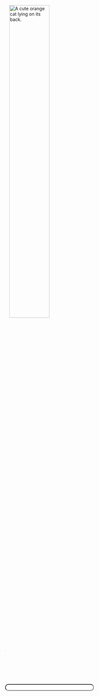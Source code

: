 


<style> .bar {
    
    border-radius:10px; 
    display: block;
    margin-left: auto;
    margin-right: auto;
    width: 55%;
}

.button {
    width: 3.5%;
    border-radius: 30%
}

.image {
    display: block;
    margin-left: auto;
    margin-right: auto;
    width: 50%;
}

</style>

<a href="#"><img class="image" src="https://www.google.com/images/branding/googlelogo/2x/googlelogo_color_272x92dp.png" alt="A cute orange cat lying on its back."></a>
</label><br>
<div style = "position:relative; left:110px; top:29px;
<button type="submit"><image class="button" src="https://www.pinclipart.com/picdir/middle/15-153148_search-magnifying-glass-icon-black-search-icon-png.png"></button> </div> 
<input class="bar" type="text"  required >
    
  </form>
</main>

